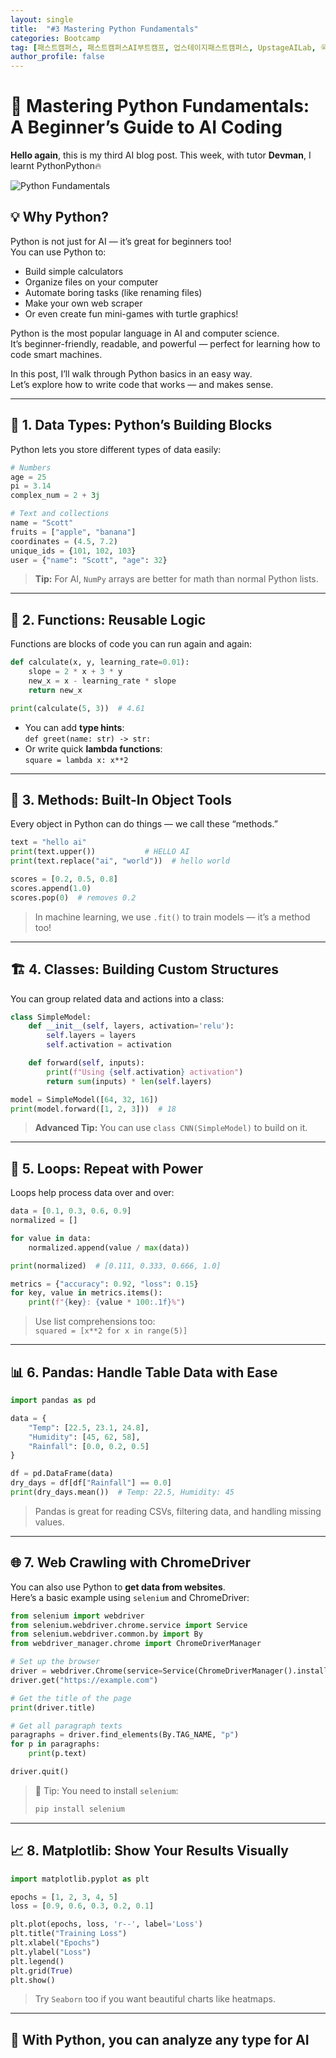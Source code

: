 ```yaml
---
layout: single
title:  "#3 Mastering Python Fundamentals"
categories: Bootcamp
tag: [패스트캠퍼스, 패스트캠퍼스AI부트캠프, 업스테이지패스트캠퍼스, UpstageAILab, 국비지원, 패스트캠퍼스업스테이지에이아이랩, 패스트캠퍼스업스테이지부트캠프]
author_profile: false
---
```


# 🐍 Mastering Python Fundamentals: A Beginner’s Guide to AI Coding

**Hello again**, this is my third AI blog post.
This week, with tutor **Devman**, I learnt PythonPython🔥

![Python Fundamentals](/assets/images/python_fundamentals.png)

## 💡 Why Python?
Python is not just for AI — it’s great for beginners too!  
You can use Python to:

- Build simple calculators  
- Organize files on your computer  
- Automate boring tasks (like renaming files)  
- Make your own web scraper  
- Or even create fun mini-games with turtle graphics!  

Python is the most popular language in AI and computer science.  
It’s beginner-friendly, readable, and powerful — perfect for learning how to code smart machines.

In this post, I’ll walk through Python basics in an easy way.  
Let’s explore how to write code that works — and makes sense.

---

## 🧱 1. Data Types: Python’s Building Blocks

Python lets you store different types of data easily:

```python
# Numbers
age = 25
pi = 3.14
complex_num = 2 + 3j

# Text and collections
name = "Scott"
fruits = ["apple", "banana"]
coordinates = (4.5, 7.2)
unique_ids = {101, 102, 103}
user = {"name": "Scott", "age": 32}
```

> **Tip:** For AI, `NumPy` arrays are better for math than normal Python lists.

---

## 🧩 2. Functions: Reusable Logic

Functions are blocks of code you can run again and again:

```python
def calculate(x, y, learning_rate=0.01):
    slope = 2 * x + 3 * y
    new_x = x - learning_rate * slope
    return new_x

print(calculate(5, 3))  # 4.61
```

- You can add **type hints**:  
  `def greet(name: str) -> str:`
- Or write quick **lambda functions**:  
  `square = lambda x: x**2`

---

## 🧠 3. Methods: Built-In Object Tools

Every object in Python can do things — we call these “methods.”

```python
text = "hello ai"
print(text.upper())           # HELLO AI
print(text.replace("ai", "world"))  # hello world

scores = [0.2, 0.5, 0.8]
scores.append(1.0)
scores.pop(0)  # removes 0.2
```

> In machine learning, we use `.fit()` to train models — it’s a method too!

---

## 🏗️ 4. Classes: Building Custom Structures

You can group related data and actions into a class:

```python
class SimpleModel:
    def __init__(self, layers, activation='relu'):
        self.layers = layers
        self.activation = activation

    def forward(self, inputs):
        print(f"Using {self.activation} activation")
        return sum(inputs) * len(self.layers)

model = SimpleModel([64, 32, 16])
print(model.forward([1, 2, 3]))  # 18
```

> **Advanced Tip:** You can use `class CNN(SimpleModel)` to build on it.

---

## 🔁 5. Loops: Repeat with Power

Loops help process data over and over:

```python
data = [0.1, 0.3, 0.6, 0.9]
normalized = []

for value in data:
    normalized.append(value / max(data))

print(normalized)  # [0.111, 0.333, 0.666, 1.0]
```

```python
metrics = {"accuracy": 0.92, "loss": 0.15}
for key, value in metrics.items():
    print(f"{key}: {value * 100:.1f}%")
```

> Use list comprehensions too:  
`squared = [x**2 for x in range(5)]`

---

## 📊 6. Pandas: Handle Table Data with Ease

```python
import pandas as pd

data = {
    "Temp": [22.5, 23.1, 24.8],
    "Humidity": [45, 62, 58],
    "Rainfall": [0.0, 0.2, 0.5]
}

df = pd.DataFrame(data)
dry_days = df[df["Rainfall"] == 0.0]
print(dry_days.mean())  # Temp: 22.5, Humidity: 45
```

> Pandas is great for reading CSVs, filtering data, and handling missing values.

---

## 🌐 7. Web Crawling with ChromeDriver

You can also use Python to **get data from websites**.  
Here’s a basic example using `selenium` and ChromeDriver:

```python
from selenium import webdriver
from selenium.webdriver.chrome.service import Service
from selenium.webdriver.common.by import By
from webdriver_manager.chrome import ChromeDriverManager

# Set up the browser
driver = webdriver.Chrome(service=Service(ChromeDriverManager().install()))
driver.get("https://example.com")

# Get the title of the page
print(driver.title)

# Get all paragraph texts
paragraphs = driver.find_elements(By.TAG_NAME, "p")
for p in paragraphs:
    print(p.text)

driver.quit()
```

> 📌 Tip: You need to install `selenium`:
> ```bash
> pip install selenium
> ```

---
## 📈 8. Matplotlib: Show Your Results Visually

```python
import matplotlib.pyplot as plt

epochs = [1, 2, 3, 4, 5]
loss = [0.9, 0.6, 0.3, 0.2, 0.1]

plt.plot(epochs, loss, 'r--', label='Loss')
plt.title("Training Loss")
plt.xlabel("Epochs")
plt.ylabel("Loss")
plt.legend()
plt.grid(True)
plt.show()
```

> Try `Seaborn` too if you want beautiful charts like heatmaps.

---

## 🎯 With Python, you can analyze any type for AI
